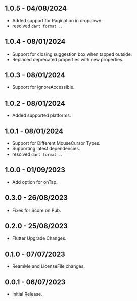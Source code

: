 ## 1.0.5 - 04/08/2024

- Added support for Pagination in dropdown.
- resolved `dart format .`.

## 1.0.4 - 08/01/2024

- Support for closing suggestion box when tapped outside.
- Replaced deprecated properties with new properties.

## 1.0.3 - 08/01/2024

- Support for ignoreAccessible.

## 1.0.2 - 08/01/2024

- Added supported platforms.

## 1.0.1 - 08/01/2024

- Support for Different MouseCursor Types.
- Supporting latest dependencies.
- resolved `dart format .`.

## 1.0.0 - 01/09/2023

- Add option for onTap.

## 0.3.0 - 26/08/2023

- Fixes for Score on Pub.

## 0.2.0 - 25/08/2023

- Flutter Upgrade Changes.

## 0.1.0 - 07/07/2023

- ReamMe and LicenseFile changes.
## 0.0.1 - 06/07/2023

- Initial Release.
